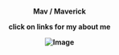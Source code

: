  <p align="center">
  <h4 align="center"
    </a>
    Mav / Maverick 
    <p>click on links for my about me</p>

![Image](https://github.com/user-attachments/assets/34e830f2-6512-40ce-bc88-6bb2de4258e9)
